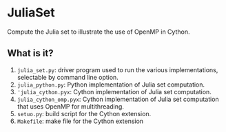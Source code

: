 # JuliaSet
Compute the Julia set to illustrate the use of OpenMP in Cython.

## What is it?
1. `julia_set.py`: driver program used to run the various implementations,
    selectable by command line option.
1. `julia_python.py`: Python implementation of Julia set computation.
1. `'julia_cython.pyx`: Cython implementation of Julia set computation.
1. `julia_cython_omp.pyx`: Cython implementation of Julia set computation
    that uses OpenMP for multithreading.
1. `setuo.py`: build script for the Cython extension.
1. `Makefile`: make file for the Cython extension
